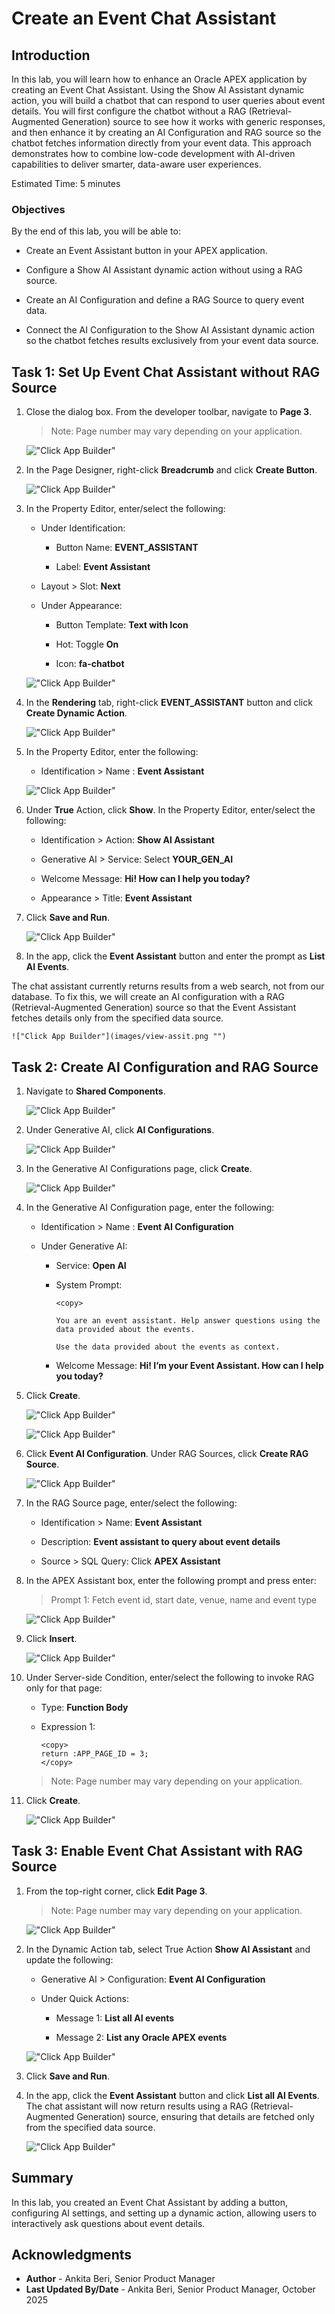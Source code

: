 # Create an Event Chat Assistant

## Introduction

In this lab, you will learn how to enhance an Oracle APEX application by creating an Event Chat Assistant. Using the Show AI Assistant dynamic action, you will build a chatbot that can respond to user queries about event details. You will first configure the chatbot without a RAG (Retrieval-Augmented Generation) source to see how it works with generic responses, and then enhance it by creating an AI Configuration and RAG source so the chatbot fetches information directly from your event data. This approach demonstrates how to combine low-code development with AI-driven capabilities to deliver smarter, data-aware user experiences.

Estimated Time: 5 minutes

### Objectives

By the end of this lab, you will be able to:

- Create an Event Assistant button in your APEX application.

- Configure a Show AI Assistant dynamic action without using a RAG source.

- Create an AI Configuration and define a RAG Source to query event data.

- Connect the AI Configuration to the Show AI Assistant dynamic action so the chatbot fetches results exclusively from your event data source.

## Task 1: Set Up Event Chat Assistant without RAG Source

1. Close the dialog box. From the developer toolbar, navigate to **Page 3**.

    >Note: Page number may vary depending on your application.

    !["Click App Builder"](images/navigate-to-3.png "")

2. In the Page Designer, right-click **Breadcrumb** and click **Create Button**.

    !["Click App Builder"](images/chatbot-btn.png "")

3. In the Property Editor, enter/select the following:

    - Under Identification:

        - Button Name: **EVENT_ASSISTANT**

        - Label: **Event Assistant**

    - Layout > Slot: **Next**

    - Under Appearance:

        - Button Template: **Text with Icon**

        - Hot: Toggle **On**

        - Icon: **fa-chatbot**

    !["Click App Builder"](images/event-assist-btn.png "")

4. In the **Rendering** tab, right-click **EVENT_ASSISTANT** button and click **Create Dynamic Action**.

    !["Click App Builder"](images/create-dy-chatbot.png "")

5. In the Property Editor, enter the following:

    - Identification > Name : **Event Assistant**

    !["Click App Builder"](images/event-dy.png "")

6. Under **True** Action, click **Show**. In the Property Editor, enter/select the following:

    - Identification > Action: **Show AI Assistant**

    - Generative AI > Service: Select **YOUR_GEN_AI**

    - Welcome Message: **Hi! How can I help you today?**

    - Appearance > Title: **Event Assistant**

7. Click **Save and Run**.

    !["Click App Builder"](images/show-ai-assist.png "")

8. In the app, click the **Event Assistant** button and enter the prompt as **List AI Events**.

The chat assistant currently returns results from a web search, not from our database. To fix this, we will create an AI configuration with a RAG (Retrieval-Augmented Generation) source so that the Event Assistant fetches details only from the specified data source.

    !["Click App Builder"](images/view-assit.png "")

## Task 2: Create AI Configuration and RAG Source

1. Navigate to **Shared Components**.

    !["Click App Builder"](images/naviagte-sc.png "")

2. Under Generative AI, click **AI Configurations**.

    !["Click App Builder"](images/ai-conf.png "")

3. In the Generative AI Configurations page, click **Create**.

    !["Click App Builder"](images/create-conf.png "")

4. In the Generative AI Configuration page, enter the following:

    - Identification > Name : **Event AI Configuration**

    - Under Generative AI:

        - Service: **Open AI**

        - System Prompt:

            ```
            <copy>

            You are an event assistant. Help answer questions using the data provided about the events.

            Use the data provided about the events as context.

            ```
            </copy>

        - Welcome Message: **Hi! I’m your Event Assistant. How can I help you today?**

5. Click **Create**.

    !["Click App Builder"](images/event-ai-conf1.png "")

    !["Click App Builder"](images/event-ai-conf.png "")

6. Click **Event AI Configuration**. Under RAG Sources, click **Create RAG Source**.

    !["Click App Builder"](images/create-rag-source.png "")

7. In the RAG Source page, enter/select the following:

    - Identification > Name: **Event Assistant**

    - Description: **Event assistant to query about event details**

    - Source > SQL Query: Click **APEX Assistant**

8. In the APEX Assistant box, enter the following prompt and press enter:

    > Prompt 1:
    > Fetch event id, start date, venue, name and event type

    !["Click App Builder"](images/event-assist-rag.png "")

9. Click **Insert**.

    !["Click App Builder"](images/insert-rag.png "")

10. Under Server-side Condition, enter/select the following to invoke RAG only for that page:

    - Type: **Function Body**

    - Expression 1:

        ```
        <copy>
        return :APP_PAGE_ID = 3;
        </copy>
        ```
    >Note: Page number may vary depending on your application.

11. Click **Create**.

    !["Click App Builder"](images/rag-func1.png "")

## Task 3: Enable Event Chat Assistant with RAG Source

1. From the top-right corner, click **Edit Page 3**.

    >Note: Page number may vary depending on your application.

    !["Click App Builder"](images/edit-page3.png "")

2. In the Dynamic Action tab, select True Action **Show AI Assistant** and update the following:

    - Generative AI > Configuration: **Event AI Configuration**

    - Under Quick Actions:

        - Message 1: **List all AI events**

        - Message 2: **List any Oracle APEX events**

    !["Click App Builder"](images/event-conf-msg.png "")

3. Click **Save and Run**.

4. In the app, click the **Event Assistant** button and click **List all AI Events**. The chat assistant will now return results using a RAG (Retrieval-Augmented Generation) source, ensuring that details are fetched only from the specified data source.

    !["Click App Builder"](images/view-ai-chat.png "")

## Summary

In this lab, you created an Event Chat Assistant by adding a button, configuring AI settings, and setting up a dynamic action, allowing users to interactively ask questions about event details.

## Acknowledgments

- **Author** - Ankita Beri, Senior Product Manager
- **Last Updated By/Date** - Ankita Beri, Senior Product Manager, October 2025
